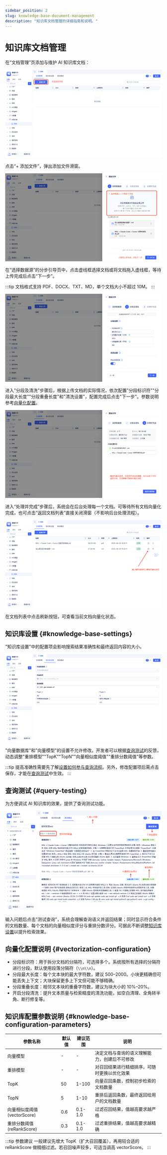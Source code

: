 ```yaml
---
sidebar_position: 2
slug: knowledge-base-document-management
description: "知识库文档管理的详细指南和说明。"
---
```


# 知识库文档管理

在“文档管理”页添加与维护 AI 知识库文档：

![添加文档](./img/add-document-alt.png)

点击“+ 添加文件”，弹出添加文件滑窗。

![文档上传](./img/document-upload.png)

在“选择数据源”的分步引导页中，点击虚线框选择文档或将文档拖入虚线框，等待上传完成后点击“下一步”。

:::tip
文档格式支持 PDF、DOCX、TXT、MD，单个文档大小不超过 10M。
:::

![分段清洗](./img/segment-cleaning.png)

进入"分段及清洗"步骤后，根据上传文档的实际情况，依次配置"分段标识符""分段最大长度""分段重叠长度"和"清洗设置"，配置完成后点击"下一步"。参数说明参考[向量化配置](#vectorization-configuration)。

![向量化](./img/vectorization.png)

进入“处理并完成”步骤后，系统会在后台处理每一个文档。可等待所有文档向量化完成，也可点击“返回文档列表”直接关闭滑窗（不影响后台处理流程）。

![文件列表](./img/file-list.png)

在文档列表中点击刷新按钮，可查看当前文档向量化状态。


## 知识库设置 {#knowledge-base-settings}
"知识库设置"中的配置项会影响搜索结果准确性和最终返回内容的大小。

![知识库设置](./img/knowledge-base-settings.png)

"向量数据库"和"向量模型"的设置不允许修改。开发者可以根据[查询测试](#query-testing)的反馈，动态调整"重排模型""TopK""TopN""向量相似度阈值""重排分数阈值"等参数。

:::tip
提高准确性需要先了解[设置如何参与查询流程](./keyword-and-semantic-search#how-ai-knowledge-base-settings-participate-in-query-flow)。另外，修改配置项后需点击保存，才能在[查询测试](#query-testing)中生效。
:::

## 查询测试 {#query-testing}
为方便调试 AI 知识库的效果，提供了查询测试功能。

![查询测试](./img/query-test.png)

输入问题后点击"测试查询"，系统会理解查询语义并返回结果；同时显示符合条件的文档数量、每个文档的向量相似度评分与重排分数评分。可据此不断调整[知识库设置](#knowledge-base-settings)以提升检索效果。

## 向量化配置说明 {#vectorization-configuration}
- 分段标识符：用于拆分文档的分隔符，可选择多个。系统按所有选择的分隔符进行分段，默认使用段落分隔符（`\\n\\n`）。
- 分段最大长度：每个文本块的最大字符数，建议 500–2000。小块更精确但可能丢失上下文；大块保留更多上下文但可能不够精确。
- 分段重叠长度：相邻文本块的重叠字符数，建议为块大小的 10%–20%。
- 开启分段清洗：提升文本质量与检索精度的清洗功能，如空白清理、全角转半角、断行修复等。

## 知识库配置参数说明 {#knowledge-base-configuration-parameters}
| 参数名称 | 默认值 | 建议范围 | 说明 |
|---------|--------|----------|------|
| 向量模型 | - | - | 决定文档与查询的语义理解能力，创建后不可修改 |
| 重排模型 | - | - | 对召回结果进行精细排序，可随时更换以优化效果 |
| TopK | 50 | 1-100 | 向量召回条数，控制初步检索的文档数量 |
| TopN | 5 | 1-10 | 重排后返回条数，最终返回给用户的文档数量 |
| 向量相似度阈值 (vectorScore) | 0.6 | 0.1-1.0 | 过滤召回结果，值越高要求越严格 |
| 重排分数阈值 (reRankScore) | 0.3 | 0.1-1.0 | 过滤重排结果，值越高要求越精确 |

:::tip 参数建议
一般建议先增大 TopK（扩大召回覆盖），再用较合适的 reRankScore 做精细过滤。若召回噪声较多，可适当调高 vectorScore。
:::

